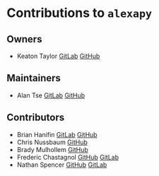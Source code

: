 # Contributions to `alexapy`

## Owners

- Keaton Taylor [GitLab](https://gitlab.com/keatontaylor) [GitHub](https://github.com/keatontaylor)

## Maintainers

- Alan Tse [GitLab](https://gitlab.com/alandtse) [GitHub](https://github.com/alandtse)

## Contributors

- Brian Hanifin [GitLab](https://gitlab.com/brianhanifin) [GitHub](https://github.com/brianhanifin)
- Chris Nussbaum [GitHub](https://github.com/nuttytree)
- Brady Mulhollem [GitHub](https://github.com/blm126)
- Frederic Chastagnol [GitHub](https://github.com/Fredo70) [GitLab](https://gitlab.com/Fredo70)
- Nathan Spencer [GitHub](https://github.com/natekspencer) [GitLab](https://gitlab.com/natekspencer)

